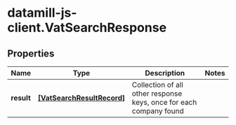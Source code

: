 # datamill-js-client.VatSearchResponse

## Properties
Name | Type | Description | Notes
------------ | ------------- | ------------- | -------------
**result** | [**[VatSearchResultRecord]**](VatSearchResultRecord.md) | Collection of all other response keys, once for each company found | 


